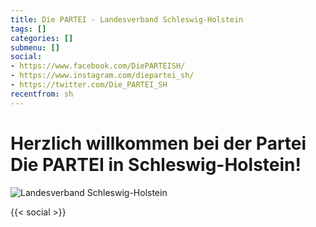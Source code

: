 ```yaml
---
title: Die PARTEI - Landesverband Schleswig-Holstein
tags: []
categories: []
submenu: []
social:
- https://www.facebook.com/DiePARTEISH/
- https://www.instagram.com/diepartei_sh/
- https://twitter.com/Die_PARTEI_SH
recentfrom: sh
---
```

# Herzlich willkommen bei der Partei **Die PARTEI** in Schleswig-Holstein!

![Landesverband Schleswig-Holstein](/sh/header.jpg "Landesverband Schleswig-Holstein")

{{< social >}}